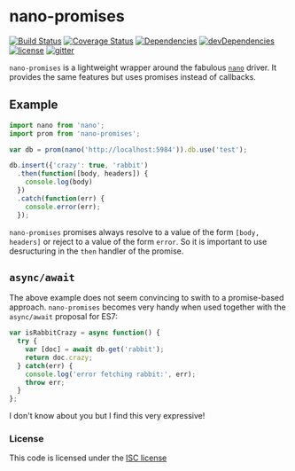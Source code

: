 # nano-promises

[![Build Status](https://img.shields.io/travis/romeovs/nano-promises.svg?style=flat-square)][travis]
[![Coverage Status](https://img.shields.io/coveralls/romeovs/nano-promises/badge.svg?style=flat-square)][coveralls]
[![Dependencies](https://img.shields.io/david/romeovs/nano-promises.svg?style=flat-square)][david]
[![devDependencies](https://img.shields.io/david/dev/romeovs/nano-promises.svg?style=flat-square)][david-dev]
[![license](https://img.shields.io/badge/license-ISC-373737.svg?style=flat-square)][license]
[![gitter](https://img.shields.io/badge/GITTER-join%20chat%20→-00d86e.svg?style=flat-square)][gitter]

`nano-promises` is a lightweight wrapper around the fabulous
[`nano`](https://github.com/dscape/nano) driver.  It provides
the same features but uses promises instead of callbacks.

## Example
```js
import nano from 'nano';
import prom from 'nano-promises';

var db = prom(nano('http://localhost:5984')).db.use('test');

db.insert({'crazy': true, 'rabbit')
  .then(function([body, headers]) {
    console.log(body)
  })
  .catch(function(err) {
    console.error(err);
  });

```

`nano-promises` promises always resolve to a value of the form `[body,
headers]` or reject to a value of the form `error`.  So it is important to
use desructuring in the `then` handler of the promise.

## `async/await`

The above example does not seem convincing to swith to a promise-based
approach. `nano-promises` becomes very handy when used together
with the `async/await` proposal for ES7:

```js
var isRabbitCrazy = async function() {
  try {
    var [doc] = await db.get('rabbit');
    return doc.crazy;
  } catch(err) {
    console.log('error fetching rabbit:', err);
    throw err;
  }
};

```

I don't know about you but I find this very expressive!


### License
This code is licensed under the [ISC license][license]

[travis]:    https://travis-ci.org/romeovs/nano-promises
[coveralls]: https://coveralls.io/r/romeovs/nano-promises?branch=master
[david]:     https://david-dm.org/romeovs/nano-promises
[david-dev]: https://david-dm.org/romeovs/nano-promises#info=devDependencies
[license]:   ./LICENSE
[gitter]:    https://gitter.im/romeovs/nano-promises?utm_source=badge&utm_medium=badge&utm_campaign=pr-badge&utm_content=badge
[nano]:      https://github.com/dscape/nano#nanousename
